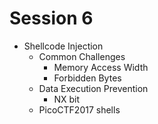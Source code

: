 # Session 6   

* Shellcode Injection
    * Common Challenges
        * Memory Access Width
        * Forbidden Bytes
    * Data Execution Prevention
        * NX bit
    * PicoCTF2017 shells
